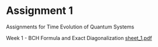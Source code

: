 # Assignment 1
Assignments for Time Evolution of Quantum Systems

Week 1 - BCH Formula and Exact Diagonalization [sheet_1.pdf](sheet_1.pdf)
